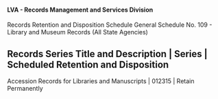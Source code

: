 #### LVA - Records Management and Services Division
Records Retention and Disposition Schedule
General Schedule No. 109 - Library and Museum Records (All State Agencies)

Records Series Title and Description						|	Series		|	Scheduled Retention and Disposition
-------------------------------------------------------------------------------------------------
Accession Records for Libraries and Manuscripts	|	012315		| Retain Permanently
